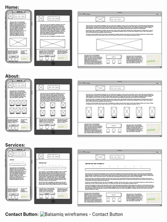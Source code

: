 **Home:**
![Balsamiq wireframes - Home](assets/images/readme/Wireframe-1.png)

**About:**
![Balsamiq wireframes - About](assets/images/readme/Wireframe-2.png)

**Services:**
![Balsamiq wireframes - Services](assets/images/readme/Wireframe-3.png)

**Contact Button:**
![Balsamiq wireframes - Contact Button](assets/images/readme/Wireframe-4.png)